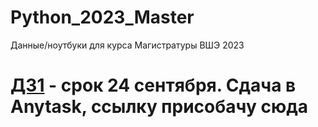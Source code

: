 # Python_2023_Master
Данные/ноутбуки для курса Магистратуры ВШЭ 2023

# [ДЗ1](ссылка) - срок 24 сентября. Сдача в Anytask, ссылку присобачу сюда
